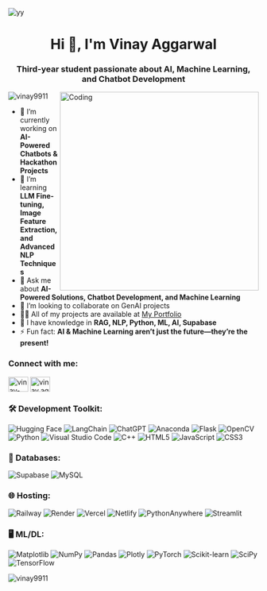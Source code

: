 ![yy](https://github.com/user-attachments/assets/c5836719-0f02-4de3-a027-f8f2d625a555)
<h1 align="center">Hi 👋, I'm Vinay Aggarwal</h1>  
<h3 align="center">Third-year student passionate about AI, Machine Learning, and Chatbot Development</h3>  
<img align="right" alt="Coding" width="400" src="https://user-images.githubusercontent.com/75851313/151668395-5591532b-28da-46a6-9476-7c9694bcb60e.gif">  

<p align="left"> <img src="https://komarev.com/ghpvc/?username=vinay9911&label=Profile%20views&color=0e75b6&style=flat" alt="vinay9911" /> </p>  

- 🔭 I’m currently working on **AI-Powered Chatbots & Hackathon Projects**  
- 🌱 I’m learning **LLM Fine-tuning, Image Feature Extraction, and Advanced NLP Techniques**  
- 💬 Ask me about **AI-Powered Solutions, Chatbot Development, and Machine Learning**  
- 👯 I’m looking to collaborate on GenAI projects  
- 👨‍💻 All of my projects are available at [My Portfolio](https://vinay-aggarwal.netlify.app/)  
- 🧠 I have knowledge in **RAG, NLP, Python, ML, AI, Supabase**  
- ⚡ Fun fact: **AI & Machine Learning aren’t just the future—they’re the present!**

<h3 align="left">Connect with me:</h3>  
<p align="left">  
<a href="https://www.linkedin.com/in/vinay-aggarwal1/" target="blank"><img align="center" src="https://raw.githubusercontent.com/rahuldkjain/github-profile-readme-generator/master/src/images/icons/Social/linked-in-alt.svg" alt="vinay-aggarwal1" height="30" width="40" /></a>  
<a href="https://www.instagram.com/vinay.aggarwal010/" target="blank"><img align="center" src="https://raw.githubusercontent.com/rahuldkjain/github-profile-readme-generator/master/src/images/icons/Social/instagram.svg" alt="vinay.aggarwal010" height="30" width="40" /></a>  
</p>  

<h3 align="left">🛠️ Development Toolkit:</h3>  
<p align="left">  
<img src="https://img.shields.io/badge/-HuggingFace-FDEE21?style=for-the-badge&logo=HuggingFace&logoColor=black" alt="Hugging Face" />
<img src="https://img.shields.io/badge/langchain-1C3C3C?style=for-the-badge&logo=langchain&logoColor=white" alt="LangChain" />
<img src="https://img.shields.io/badge/chatGPT-74aa9c?style=for-the-badge&logo=openai&logoColor=white" alt="ChatGPT"/>  
<img src="https://img.shields.io/badge/Anaconda-%2344A833.svg?style=for-the-badge&logo=anaconda&logoColor=white" alt="Anaconda"/>  
<img src="https://img.shields.io/badge/flask-%23000.svg?style=for-the-badge&logo=flask&logoColor=white" alt="Flask"/>  
<img src="https://img.shields.io/badge/opencv-%23white.svg?style=for-the-badge&logo=opencv&logoColor=white" alt="OpenCV"/>  
<img src="https://img.shields.io/badge/python-3670A0?style=for-the-badge&logo=python&logoColor=ffdd54" alt="Python"/>  
<img src="https://img.shields.io/badge/Visual%20Studio%20Code-0078d7.svg?style=for-the-badge&logo=visual-studio-code&logoColor=white" alt="Visual Studio Code"/> 
<img src="https://img.shields.io/badge/c++-%2300599C.svg?style=for-the-badge&logo=c%2B%2B&logoColor=white" alt="C++"/>  
<img src="https://img.shields.io/badge/html5-%23E34F26.svg?style=for-the-badge&logo=html5&logoColor=white" alt="HTML5"/>  
<img src="https://img.shields.io/badge/javascript-%23323330.svg?style=for-the-badge&logo=javascript&logoColor=%23F7DF1E" alt="JavaScript"/>  
<img src="https://img.shields.io/badge/css3-%231572B6.svg?style=for-the-badge&logo=css3&logoColor=white" alt="CSS3"/> 
</p>

<h3 align="left">💾 Databases:</h3>  
<p align="left"> 
<img src="https://img.shields.io/badge/Supabase-3ECF8E?style=for-the-badge&logo=supabase&logoColor=white" alt="Supabase"/>
<img src="https://img.shields.io/badge/mysql-4479A1.svg?style=for-the-badge&logo=mysql&logoColor=white" alt="MySQL"/>    
</p>

<h3 align="left">🌐 Hosting:</h3>  
<p align="left">  
<img src="https://a11ybadges.com/badge?logo=railway" alt="Railway" />
<img src="https://img.shields.io/badge/Render-%46E3B7.svg?style=for-the-badge&logo=render&logoColor=white" alt="Render"/>  
<img src="https://img.shields.io/badge/vercel-%23000000.svg?style=for-the-badge&logo=vercel&logoColor=white" alt="Vercel"/>  
<img src="https://img.shields.io/badge/netlify-%23000000.svg?style=for-the-badge&logo=netlify&logoColor=#00C7B7" alt="Netlify"/>  
<img src="https://img.shields.io/badge/pythonanywhere-%232F9FD7.svg?style=for-the-badge&logo=pythonanywhere&logoColor=151515" alt="PythonAnywhere"/>
<img src="https://a11ybadges.com/badge?logo=streamlit" alt="Streamlit" />
</p>  

<h3 align="left">🖥️ ML/DL:</h3>  
<p align="left">  
<img src="https://img.shields.io/badge/Matplotlib-%23ffffff.svg?style=for-the-badge&logo=Matplotlib&logoColor=black" alt="Matplotlib"/>  
<img src="https://img.shields.io/badge/numpy-%23013243.svg?style=for-the-badge&logo=numpy&logoColor=white" alt="NumPy"/>  
<img src="https://img.shields.io/badge/pandas-%23150458.svg?style=for-the-badge&logo=pandas&logoColor=white" alt="Pandas"/>  
<img src="https://img.shields.io/badge/Plotly-%233F4F75.svg?style=for-the-badge&logo=plotly&logoColor=white" alt="Plotly"/>  
<img src="https://img.shields.io/badge/PyTorch-%23EE4C2C.svg?style=for-the-badge&logo=PyTorch&logoColor=white" alt="PyTorch"/>  
<img src="https://img.shields.io/badge/scikit--learn-%23F7931E.svg?style=for-the-badge&logo=scikit-learn&logoColor=white" alt="Scikit-learn"/>  
<img src="https://img.shields.io/badge/SciPy-%230C55A5.svg?style=for-the-badge&logo=scipy&logoColor=white" alt="SciPy"/>  
<img src="https://img.shields.io/badge/TensorFlow-%23FF6F00.svg?style=for-the-badge&logo=TensorFlow&logoColor=white" alt="TensorFlow"/>  
</p>

 


<p><img align="left" src="https://github-readme-stats.vercel.app/api/top-langs?username=vinay9911&show_icons=true&locale=en&layout=compact" alt="vinay9911" /></p>  
